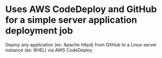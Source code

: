 # Uses AWS CodeDeploy and GitHub for a simple server application deployment job  
Deploy any application (ex: Apache httpd) from GitHub to a Linux server instance (ex: RHEL) via AWS CodeDeploy
